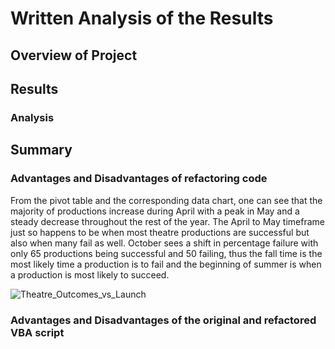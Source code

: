 # Written Analysis of the Results
## Overview of Project

  
## Results

### Analysis 


  
  
## Summary

### Advantages and Disadvantages of refactoring code

From the pivot table and the corresponding data chart, one can see that the majority of productions increase during April with a peak in May and a steady decrease throughout the  rest of the year. The April to May timeframe just so happens to be when most theatre productions are successful but also when many fail as well. October sees a shift in percentage failure with only 65 productions being successful and 50 failing, thus the fall time is the most likely time a production is to fail and the beginning of summer is when a production is most likely to succeed. 

![Theatre_Outcomes_vs_Launch](https://user-images.githubusercontent.com/82983000/116438244-454a9b00-a81c-11eb-9daa-3618132ce0c3.png)

### Advantages and Disadvantages of the original and refactored VBA script


